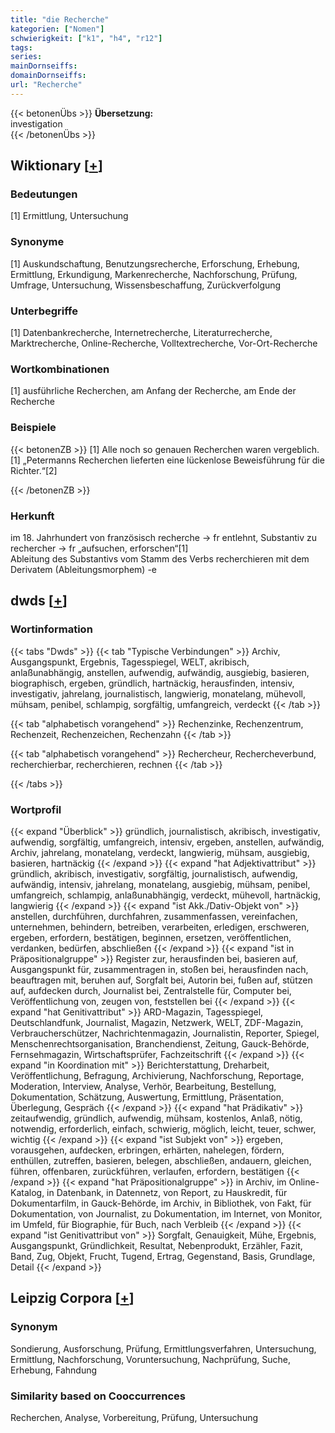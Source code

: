 ```yaml
---
title: "die Recherche"
kategorien: ["Nomen"]
schwierigkeit: ["k1", "h4", "r12"]
tags:
series:
mainDornseiffs:
domainDornseiffs:
url: "Recherche"
---
```


{{< betonenÜbs >}}
**Übersetzung:**  
investigation  
{{< /betonenÜbs >}}

## Wiktionary [[+](https://de.wiktionary.org/wiki/Recherche)]

### Bedeutungen
[1] Ermittlung, Untersuchung  

### Synonyme
[1] Auskundschaftung, Benutzungsrecherche, Erforschung, Erhebung, Ermittlung, Erkundigung, Markenrecherche, Nachforschung, Prüfung, Umfrage, Untersuchung, Wissensbeschaffung, Zurückverfolgung  

### Unterbegriffe
[1] Datenbankrecherche, Internetrecherche, Literaturrecherche, Marktrecherche, Online-Recherche, Volltextrecherche, Vor-Ort-Recherche  

### Wortkombinationen
[1] ausführliche Recherchen, am Anfang der Recherche, am Ende der Recherche  

### Beispiele
{{< betonenZB >}}
[1] Alle noch so genauen Recherchen waren vergeblich.  
[1] „Petermanns Recherchen lieferten eine lückenlose Beweisführung für die Richter.“[2]  

{{< /betonenZB >}}
### Herkunft
im 18. Jahrhundert von französisch recherche → fr entlehnt, Substantiv zu rechercher → fr „aufsuchen, erforschen“[1]  
Ableitung des Substantivs vom Stamm des Verbs recherchieren mit dem Derivatem (Ableitungsmorphem) -e  



## dwds [[+](https://www.dwds.de/wb/Recherche)]

### Wortinformation
{{< tabs "Dwds" >}}
{{< tab "Typische Verbindungen" >}}
Archiv, Ausgangspunkt, Ergebnis, Tagesspiegel, WELT, akribisch, anlaßunabhängig, anstellen, aufwendig, aufwändig, ausgiebig, basieren, biographisch, ergeben, gründlich, hartnäckig, herausfinden, intensiv, investigativ, jahrelang, journalistisch, langwierig, monatelang, mühevoll, mühsam, penibel, schlampig, sorgfältig, umfangreich, verdeckt
{{< /tab >}}

{{< tab "alphabetisch vorangehend" >}}
Rechenzinke, Rechenzentrum, Rechenzeit, Rechenzeichen, Rechenzahn
{{< /tab >}}

{{< tab "alphabetisch vorangehend" >}}
Rechercheur, Rechercheverbund, recherchierbar, recherchieren, rechnen
{{< /tab >}}

{{< /tabs >}}

### Wortprofil
{{< expand "Überblick" >}} gründlich, journalistisch, akribisch, investigativ, aufwendig, sorgfältig, umfangreich, intensiv, ergeben, anstellen, aufwändig, Archiv, jahrelang, monatelang, verdeckt, langwierig, mühsam, ausgiebig, basieren, hartnäckig {{< /expand >}}
{{< expand "hat Adjektivattribut" >}} gründlich, akribisch, investigativ, sorgfältig, journalistisch, aufwendig, aufwändig, intensiv, jahrelang, monatelang, ausgiebig, mühsam, penibel, umfangreich, schlampig, anlaßunabhängig, verdeckt, mühevoll, hartnäckig, langwierig {{< /expand >}}
{{< expand "ist Akk./Dativ-Objekt von" >}} anstellen, durchführen, durchfahren, zusammenfassen, vereinfachen, unternehmen, behindern, betreiben, verarbeiten, erledigen, erschweren, ergeben, erfordern, bestätigen, beginnen, ersetzen, veröffentlichen, verdanken, bedürfen, abschließen {{< /expand >}}
{{< expand "ist in Präpositionalgruppe" >}} Register zur, herausfinden bei, basieren auf, Ausgangspunkt für, zusammentragen in, stoßen bei, herausfinden nach, beauftragen mit, beruhen auf, Sorgfalt bei, Autorin bei, fußen auf, stützen auf, aufdecken durch, Journalist bei, Zentralstelle für, Computer bei, Veröffentlichung von, zeugen von, feststellen bei {{< /expand >}}
{{< expand "hat Genitivattribut" >}} ARD-Magazin, Tagesspiegel, Deutschlandfunk, Journalist, Magazin, Netzwerk, WELT, ZDF-Magazin, Verbraucherschützer, Nachrichtenmagazin, Journalistin, Reporter, Spiegel, Menschenrechtsorganisation, Branchendienst, Zeitung, Gauck-Behörde, Fernsehmagazin, Wirtschaftsprüfer, Fachzeitschrift {{< /expand >}}
{{< expand "in Koordination mit" >}} Berichterstattung, Dreharbeit, Veröffentlichung, Befragung, Archivierung, Nachforschung, Reportage, Moderation, Interview, Analyse, Verhör, Bearbeitung, Bestellung, Dokumentation, Schätzung, Auswertung, Ermittlung, Präsentation, Überlegung, Gespräch {{< /expand >}}
{{< expand "hat Prädikativ" >}} zeitaufwendig, gründlich, aufwendig, mühsam, kostenlos, Anlaß, nötig, notwendig, erforderlich, einfach, schwierig, möglich, leicht, teuer, schwer, wichtig {{< /expand >}}
{{< expand "ist Subjekt von" >}} ergeben, vorausgehen, aufdecken, erbringen, erhärten, nahelegen, fördern, enthüllen, zutreffen, basieren, belegen, abschließen, andauern, gleichen, führen, offenbaren, zurückführen, verlaufen, erfordern, bestätigen {{< /expand >}}
{{< expand "hat Präpositionalgruppe" >}} in Archiv, im Online-Katalog, in Datenbank, in Datennetz, von Report, zu Hauskredit, für Dokumentarfilm, in Gauck-Behörde, im Archiv, in Bibliothek, von Fakt, für Dokumentation, von Journalist, zu Dokumentation, im Internet, von Monitor, im Umfeld, für Biographie, für Buch, nach Verbleib {{< /expand >}}
{{< expand "ist Genitivattribut von" >}} Sorgfalt, Genauigkeit, Mühe, Ergebnis, Ausgangspunkt, Gründlichkeit, Resultat, Nebenprodukt, Erzähler, Fazit, Band, Zug, Objekt, Frucht, Tugend, Ertrag, Gegenstand, Basis, Grundlage, Detail {{< /expand >}}

## Leipzig Corpora [[+](https://corpora.uni-leipzig.de/en/res?word=Recherche&corpusId=deu_newscrawl-public_2018)]


### Synonym
Sondierung, Ausforschung, Prüfung, Ermittlungsverfahren, Untersuchung, Ermittlung, Nachforschung, Voruntersuchung, Nachprüfung, Suche, Erhebung, Fahndung


### Similarity based on Cooccurrences
Recherchen, Analyse, Vorbereitung, Prüfung, Untersuchung

